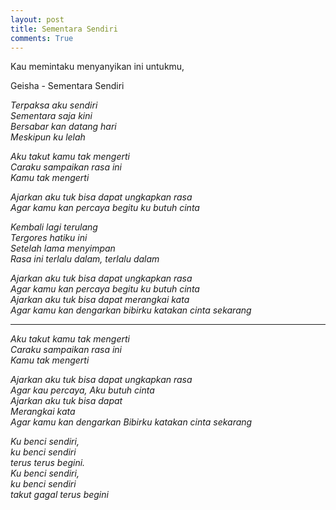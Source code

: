 ```yaml
---
layout: post
title: Sementara Sendiri
comments: True
---
```


Kau memintaku menyanyikan ini untukmu,

Geisha - Sementara Sendiri

_Terpaksa aku sendiri  
Sementara saja kini  
Bersabar kan datang hari  
Meskipun ku lelah_

_Aku takut kamu tak mengerti  
Caraku sampaikan rasa ini  
Kamu tak mengerti_

_Ajarkan aku tuk bisa dapat ungkapkan rasa  
Agar kamu kan percaya begitu ku butuh cinta_

_Kembali lagi terulang  
Tergores hatiku ini  
Setelah lama menyimpan  
Rasa ini terlalu dalam, terlalu dalam_

_Ajarkan aku tuk bisa dapat ungkapkan rasa  
Agar kamu kan percaya begitu ku butuh cinta  
Ajarkan aku tuk bisa dapat merangkai kata  
Agar kamu kan dengarkan bibirku katakan cinta sekarang_

---

_Aku takut kamu tak mengerti  
Caraku sampaikan rasa ini  
Kamu tak mengerti_

_Ajarkan aku tuk bisa dapat ungkapkan rasa  
Agar kau percaya, Aku butuh cinta  
Ajarkan aku tuk bisa dapat  
Merangkai kata  
Agar kamu kan dengarkan 
Bibirku katakan cinta sekarang_

_Ku benci sendiri,  
ku benci sendiri  
terus terus begini.  
Ku benci sendiri,  
ku benci sendiri  
takut gagal terus begini_